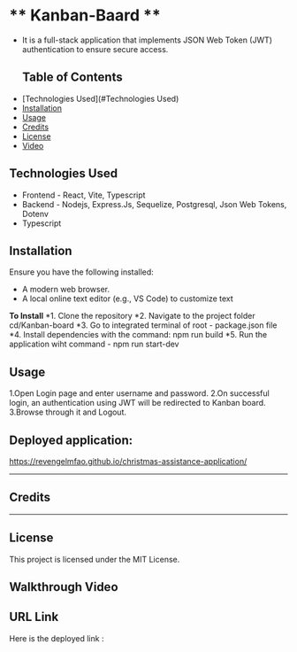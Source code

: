 # ** Kanban-Baard **

* It is a full-stack application that implements JSON Web Token (JWT) authentication to ensure secure access.

  ## Table of Contents 

- [Technologies Used](#Technologies Used)
- [Installation](#installation)
- [Usage](#usage)
- [Credits](#credits)
- [License](#license)
- [Video](#Video)

## **Technologies Used**
* Frontend - React, Vite, Typescript
* Backend - Nodejs, Express.Js, Sequelize, Postgresql, Json Web Tokens, Dotenv
* Typescript

## **Installation**
Ensure you have the following installed:
* A modern web browser.
* A local online text editor (e.g., VS Code) to customize text
  
**To Install**
*1. Clone the repository
*2. Navigate to the project folder cd/Kanban-board
*3. Go to integrated terminal of root - package.json file
*4. Install dependencies with the command: npm run build
*5. Run the application wiht command - npm run start-dev
 
## **Usage**
  1.Open Login page and enter username and password.
  2.On successful login, an authentication using JWT will be redirected to Kanban board.
  3.Browse through it and Logout.

## Deployed application: 
https://revengelmfao.github.io/christmas-assistance-application/

---
## **Credits**

---
## **License**
  This project is licensed under the MIT License. 

## **Walkthrough Video**


## **URL Link**
  Here is the deployed link : 
